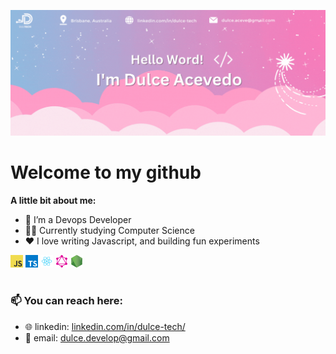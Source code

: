 ![alt-text](https://github.com/dulce-acevedo/dulce-acevedo/blob/main/banner2.gif)
# Welcome to my github
**A little bit about me:**
- 🚀 I’m a Devops Developer 
- 👩‍💻 Currently studying Computer Science
- ❤️ I love writing Javascript, and building fun experiments


<code><img height="20" alt="javascript" src="https://raw.githubusercontent.com/github/explore/80688e429a7d4ef2fca1e82350fe8e3517d3494d/topics/javascript/javascript.png"></code>
<code><img height="20" alt="typescript" src="https://raw.githubusercontent.com/github/explore/80688e429a7d4ef2fca1e82350fe8e3517d3494d/topics/typescript/typescript.png"></code>
<code><img height="20" alt="react" src="https://raw.githubusercontent.com/github/explore/80688e429a7d4ef2fca1e82350fe8e3517d3494d/topics/react/react.png"></code>
<code><img height="20" alt="graphql" src="https://raw.githubusercontent.com/github/explore/5c058a388828bb5fde0bcafd4bc867b5bb3f26f3/topics/graphql/graphql.png"></code>
<code><img height="20" alt="nodejs" src="https://raw.githubusercontent.com/github/explore/80688e429a7d4ef2fca1e82350fe8e3517d3494d/topics/nodejs/nodejs.png"></code>    


# 
### 📫 You can reach here:
- 🌐   linkedin: [linkedin.com/in/dulce-tech/](https://www.linkedin.com/in/dulce-tech/)
- 📧   email: dulce.develop@gmail.com
